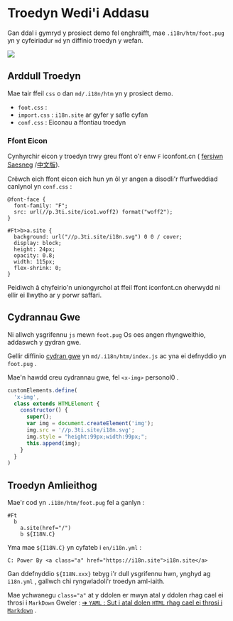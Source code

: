 # Troedyn Wedi'i Addasu

Gan ddal i gymryd y prosiect demo fel enghraifft, mae `.i18n/htm/foot.pug` yn y cyfeiriadur `md` yn diffinio troedyn y wefan.

![](https://p.3ti.site/1721286077.avif)

## Arddull Troedyn

Mae tair ffeil `css` o dan `md/.i18n/htm` yn y prosiect demo.

* `foot.css` :
* `import.css` : `i18n.site` ar gyfer y safle cyfan
* `conf.css` : Eiconau a ffontiau troedyn

### Ffont Eicon

Cynhyrchir eicon y troedyn trwy greu ffont o'r enw `F` iconfont.cn ( [fersiwn Saesneg](https://www.iconfont.cn/?lang=en-us) /[中文版](https://www.iconfont.cn/?lang=zh)).

Crëwch eich ffont eicon eich hun yn ôl yr angen a disodli'r ffurfweddiad canlynol yn `conf.css` :

```
@font-face {
  font-family: "F";
  src: url(//p.3ti.site/ico1.woff2) format("woff2");
}

#Ft>b>a.site {
  background: url("//p.3ti.site/i18n.svg") 0 0 / cover;
  display: block;
  height: 24px;
  opacity: 0.8;
  width: 115px;
  flex-shrink: 0;
}
```

Peidiwch â chyfeirio'n uniongyrchol at ffeil ffont iconfont.cn oherwydd ni ellir ei llwytho ar y porwr saffari.

## Cydrannau Gwe

Ni allwch ysgrifennu `js` mewn `foot.pug` Os oes angen rhyngweithio, addaswch y gydran gwe.

Gellir diffinio [cydran gwe](https://www.freecodecamp.org/news/build-your-first-web-component/) yn `md/.i18n/htm/index.js` ac yna ei defnyddio yn `foot.pug` .

Mae'n hawdd creu cydrannau gwe, fel `<x-img>` personol0 .

```js
customElements.define(
  'x-img',
  class extends HTMLElement {
    constructor() {
      super();
      var img = document.createElement('img');
      img.src = '//p.3ti.site/i18n.svg';
      img.style = "height:99px;width:99px;";
      this.append(img);
    }
  }
)
```

## Troedyn Amlieithog

Mae'r cod yn `.i18n/htm/foot.pug` fel a ganlyn :

```
#Ft
  b
    a.site(href="/")
    b ${I18N.C}
```

Yma mae `${I18N.C}` yn cyfateb i `en/i18n.yml` :

```
C: Power By <a class="a" href="https://i18n.site">i18n.site</a>
```

Gan ddefnyddio `${I18N.xxx}` tebyg i'r dull ysgrifennu hwn, ynghyd ag `i18n.yml` , gallwch chi ryngwladoli'r troedyn aml-iaith.

Mae ychwanegu `class="a"` at y ddolen er mwyn atal y ddolen rhag cael ei throsi i `MarkDown` Gweler :
 [➔ `YAML` : Sut i atal dolen `HTML` rhag cael ei throsi i `Markdown`](/i18/qa#H2) .